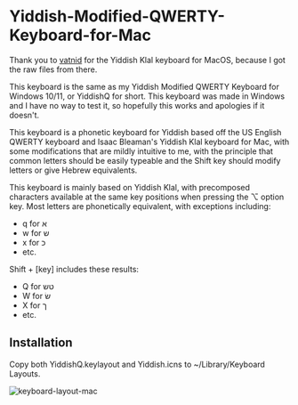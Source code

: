 # Yiddish-Modified-QWERTY-Keyboard-for-Mac

Thank you to <a href="https://github.com/vatnid/yiddish-keyboard">vatnid</a> for the Yiddish Klal keyboard for MacOS, because I got the raw files from there. 

This keyboard is the same as my Yiddish Modified QWERTY Keyboard for Windows 10/11, or YiddishQ for short. This keyboard was made in Windows and I have no way to test it, so hopefully this works and apologies if it doesn't.

This keyboard is a phonetic keyboard for Yiddish based off the US English QWERTY keyboard and Isaac Bleaman's Yiddish Klal keyboard for Mac, with some modifications that are mildly intuitive to me, with the principle that common letters should be easily typeable and the Shift key should modify letters or give Hebrew equivalents.

This keyboard is mainly based on Yiddish Klal, with precomposed characters available at the same key positions when pressing the ⌥ option key.
Most letters are phonetically equivalent, with exceptions including:
<ul>
  <li>q for א</li>
  <li>w for ש</li>
  <li>x for כ</li>
  <li>etc.</li>
</ul>

Shift + [key] includes these results:
<ul>
  <li>Q for טש</li>
  <li>W for שׂ</li>
  <li>X for ך</li>
  <li>etc.</li>
</ul>

## Installation
Copy both YiddishQ.keylayout and Yiddish.icns to ~/Library/Keyboard Layouts.

![keyboard-layout-mac](https://github.com/Maizesheep/Yiddish-Modified-QWERTY-Keyboard-for-Mac/assets/96145017/61102715-acc2-4661-b61d-21a21e6bd6a2)

